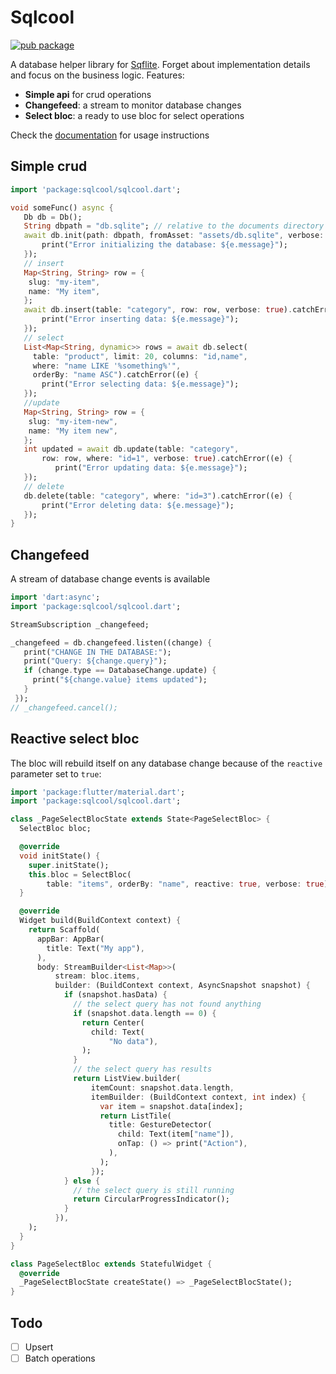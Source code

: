# Sqlcool

[![pub package](https://img.shields.io/pub/v/sqlcool.svg)](https://pub.dartlang.org/packages/sqlcool)

A database helper library for [Sqflite](https://github.com/tekartik/sqflite). Forget about implementation details and focus on the business logic. Features:

- **Simple api** for crud operations
- **Changefeed**: a stream to monitor database changes
- **Select bloc**: a ready to use bloc for select operations

Check the [documentation](https://sqlcool.readthedocs.io/en/latest/) for usage instructions

## Simple crud

   ```dart
   import 'package:sqlcool/sqlcool.dart';

   void someFunc() async {
      Db db = Db();
      String dbpath = "db.sqlite"; // relative to the documents directory
      await db.init(path: dbpath, fromAsset: "assets/db.sqlite", verbose: true).catchError((e) {
          print("Error initializing the database: ${e.message}");
      });
      // insert
      Map<String, String> row = {
       slug: "my-item",
       name: "My item",
      };
      await db.insert(table: "category", row: row, verbose: true).catchError((e) {
          print("Error inserting data: ${e.message}");
      });
      // select
      List<Map<String, dynamic>> rows = await db.select(
        table: "product", limit: 20, columns: "id,name",
        where: "name LIKE '%something%'",
        orderBy: "name ASC").catchError((e) {
          print("Error selecting data: ${e.message}");
      });
      //update
      Map<String, String> row = {
       slug: "my-item-new",
       name: "My item new",
      };
      int updated = await db.update(table: "category", 
          row: row, where: "id=1", verbose: true).catchError((e) {
             print("Error updating data: ${e.message}");
      });
      // delete
      db.delete(table: "category", where: "id=3").catchError((e) {
          print("Error deleting data: ${e.message}");
      });
   }
   ```

## Changefeed

A stream of database change events is available

   ```dart
   import 'dart:async';
   import 'package:sqlcool/sqlcool.dart';

   StreamSubscription _changefeed;

   _changefeed = db.changefeed.listen((change) {
      print("CHANGE IN THE DATABASE:");
      print("Query: ${change.query}");
      if (change.type == DatabaseChange.update) {
        print("${change.value} items updated");
      }
    });
   // _changefeed.cancel();
   ```

## Reactive select bloc

The bloc will rebuild itself on any database change because of the `reactive`
parameter set to `true`:

   ```dart
   import 'package:flutter/material.dart';
   import 'package:sqlcool/sqlcool.dart';

   class _PageSelectBlocState extends State<PageSelectBloc> {
     SelectBloc bloc;

     @override
     void initState() {
       super.initState();
       this.bloc = SelectBloc(
           table: "items", orderBy: "name", reactive: true, verbose: true);
     }

     @override
     Widget build(BuildContext context) {
       return Scaffold(
         appBar: AppBar(
           title: Text("My app"),
         ),
         body: StreamBuilder<List<Map>>(
             stream: bloc.items,
             builder: (BuildContext context, AsyncSnapshot snapshot) {
               if (snapshot.hasData) {
                 // the select query has not found anything
                 if (snapshot.data.length == 0) {
                   return Center(
                     child: Text(
                         "No data"),
                   );
                 }
                 // the select query has results
                 return ListView.builder(
                     itemCount: snapshot.data.length,
                     itemBuilder: (BuildContext context, int index) {
                       var item = snapshot.data[index];
                       return ListTile(
                         title: GestureDetector(
                           child: Text(item["name"]),
                           onTap: () => print("Action"),
                         ),
                       );
                     });
               } else {
                 // the select query is still running
                 return CircularProgressIndicator();
               }
             }),
       );
     }
   }

   class PageSelectBloc extends StatefulWidget {
     @override
     _PageSelectBlocState createState() => _PageSelectBlocState();
   }
   ```

## Todo

- [ ] Upsert
- [ ] Batch operations